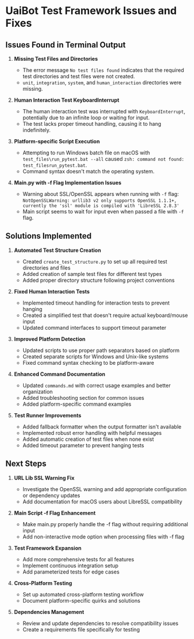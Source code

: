 # UaiBot Test Framework Issues and Fixes

## Issues Found in Terminal Output

1. **Missing Test Files and Directories**
   - The error message `No test files found` indicates that the required test directories and test files were not created.
   - `unit`, `integration`, `system`, and `human_interaction` directories were missing.
   
2. **Human Interaction Test KeyboardInterrupt**
   - The human interaction test was interrupted with `KeyboardInterrupt`, potentially due to an infinite loop or waiting for input.
   - The test lacks proper timeout handling, causing it to hang indefinitely.

3. **Platform-specific Script Execution**
   - Attempting to run Windows batch file on macOS with `test_files\run_pytest.bat --all` caused `zsh: command not found: test_filesrun_pytest.bat`.
   - Command syntax doesn't match the operating system.

4. **Main.py with -f Flag Implementation Issues**
   - Warning about SSL/OpenSSL appears when running with `-f` flag: `NotOpenSSLWarning: urllib3 v2 only supports OpenSSL 1.1.1+, currently the 'ssl' module is compiled with 'LibreSSL 2.8.3'`
   - Main script seems to wait for input even when passed a file with `-f` flag.

## Solutions Implemented

1. **Automated Test Structure Creation**
   - Created `create_test_structure.py` to set up all required test directories and files
   - Added creation of sample test files for different test types
   - Added proper directory structure following project conventions

2. **Fixed Human Interaction Tests**
   - Implemented timeout handling for interaction tests to prevent hanging
   - Created a simplified test that doesn't require actual keyboard/mouse input
   - Updated command interfaces to support timeout parameter

3. **Improved Platform Detection**
   - Updated scripts to use proper path separators based on platform
   - Created separate scripts for Windows and Unix-like systems
   - Fixed command syntax checking to be platform-aware

4. **Enhanced Command Documentation**
   - Updated `commands.md` with correct usage examples and better organization
   - Added troubleshooting section for common issues
   - Added platform-specific command examples

5. **Test Runner Improvements**
   - Added fallback formatter when the output formatter isn't available
   - Implemented robust error handling with helpful messages
   - Added automatic creation of test files when none exist
   - Added timeout parameter to prevent hanging tests

## Next Steps

1. **URL Lib SSL Warning Fix**
   - Investigate the OpenSSL warning and add appropriate configuration or dependency updates
   - Add documentation for macOS users about LibreSSL compatibility

2. **Main Script -f Flag Enhancement**
   - Make main.py properly handle the -f flag without requiring additional input
   - Add non-interactive mode option when processing files with -f flag

3. **Test Framework Expansion**
   - Add more comprehensive tests for all features
   - Implement continuous integration setup
   - Add parameterized tests for edge cases

4. **Cross-Platform Testing**
   - Set up automated cross-platform testing workflow
   - Document platform-specific quirks and solutions

5. **Dependencies Management**
   - Review and update dependencies to resolve compatibility issues
   - Create a requirements file specifically for testing
